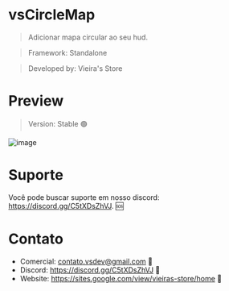 # vsCircleMap

> Adicionar mapa circular ao seu hud.

> Framework: Standalone

> Developed by: Vieira's Store

# Preview

> Version: Stable 🟢

![image](https://user-images.githubusercontent.com/98975919/236657573-3d0764d9-5f70-4553-8915-38bb1ee32305.png)

# Suporte
Você pode buscar suporte em nosso discord: https://discord.gg/C5tXDsZhVJ. 🆘

# Contato
- Comercial: contato.vsdev@gmail.com 🧾
- Discord: https://discord.gg/C5tXDsZhVJ 🧾
- Website: https://sites.google.com/view/vieiras-store/home 🧾
